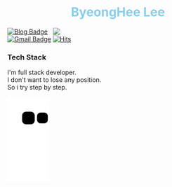 <h1 align="center" style="color:skyblue;">ByeongHee Lee</h1>

<!-- Github status  --><!-- url: https://80000coding.oopy.io/865f4b2a-5198-49e8-a173-0f893a4fed45 -->
<img align="right" width="400px" display="inline-block" src="https://github-readme-stats.vercel.app/api?username=lmistletoe&show_icons=true&theme=cobalt"/>


<!-- card  -->
[![Blog Badge](http://img.shields.io/badge/-Blog-blue?style=flat-square&url=https://lmietletoe.tistory.com)](https://lmietletoe.tistory.com)
[![Gmail Badge](https://img.shields.io/badge/-Gmail-d14836?style=flat-square&logo=Gmail&logoColor=white&link=mailto:imdlqudgml@gmail.com)](mailto:imdlqudgml@gmail.com)
[![Hits](https://hits.seeyoufarm.com/api/count/incr/badge.svg?url=https%3A%2F%2Fgithub.com%2Flmistletoe&count_bg=%2379C83D&title_bg=%23555555&icon=&icon_color=%23E7E7E7&title=views&edge_flat=false)](https://github.com/lmistletoe)
 
<!-- skill list -->
<div display="inline-block">
<h3 align="left">Tech Stack</h3>
I'm full stack developer.<br>
I don't want to lose any position.<br>
So i try step by step.
</div>
                         

<!-- snake -->
![snake gif](https://github.com/lmistletoe/lmistletoe/blob/output/github-contribution-grid-snake.svg)



